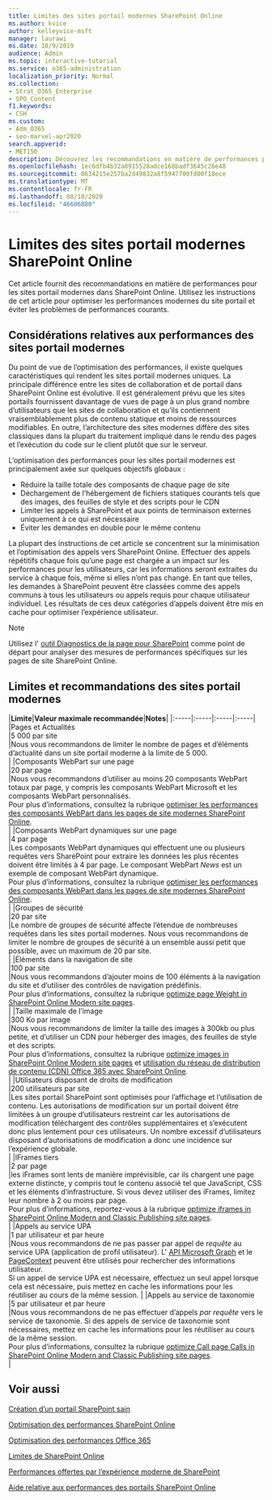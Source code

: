 ```yaml
---
title: Limites des sites portail modernes SharePoint Online
ms.author: kvice
author: kelleyvice-msft
manager: laurawi
ms.date: 10/9/2019
audience: Admin
ms.topic: interactive-tutorial
ms.service: o365-administration
localization_priority: Normal
ms.collection:
- Strat_O365_Enterprise
- SPO_Content
f1.keywords:
- CSH
ms.custom:
- Adm_O365
- seo-marvel-apr2020
search.appverid:
- MET150
description: Découvrez les recommandations en matière de performances pour les sites modernes dans SharePoint Online, tels que la limitation des appels vers SharePoint et les points de terminaison externes.
ms.openlocfilehash: 1ec6dfb4b32a8915528adce168badf3645c26e48
ms.sourcegitcommit: 8634215e257ba2d49832a8f5947700fd00f18ece
ms.translationtype: MT
ms.contentlocale: fr-FR
ms.lasthandoff: 08/10/2020
ms.locfileid: "46606880"
---
```

# <a name="sharepoint-online-modern-portal-site-limits"></a>Limites des sites portail modernes SharePoint Online

Cet article fournit des recommandations en matière de performances pour les sites portail modernes dans SharePoint Online. Utilisez les instructions de cet article pour optimiser les performances modernes du site portail et éviter les problèmes de performances courants.

## <a name="performance-considerations-for-modern-portal-sites"></a>Considérations relatives aux performances des sites portail modernes

Du point de vue de l’optimisation des performances, il existe quelques caractéristiques qui rendent les sites portail modernes uniques. La principale différence entre les sites de collaboration et de portail dans SharePoint Online est évolutive. Il est généralement prévu que les sites portails fournissent davantage de vues de page à un plus grand nombre d’utilisateurs que les sites de collaboration et qu’ils contiennent vraisemblablement plus de contenu statique et moins de ressources modifiables. En outre, l’architecture des sites modernes diffère des sites classiques dans la plupart du traitement impliqué dans le rendu des pages et l’exécution du code sur le client plutôt que sur le serveur.

L’optimisation des performances pour les sites portail modernes est principalement axée sur quelques objectifs globaux :

- Réduire la taille totale des composants de chaque page de site
- Déchargement de l’hébergement de fichiers statiques courants tels que des images, des feuilles de style et des scripts pour le CDN
- Limiter les appels à SharePoint et aux points de terminaison externes uniquement à ce qui est nécessaire
- Éviter les demandes en double pour le même contenu

La plupart des instructions de cet article se concentrent sur la minimisation et l’optimisation des appels vers SharePoint Online. Effectuer des appels répétitifs chaque fois qu’une page est chargée a un impact sur les performances pour les utilisateurs, car les informations seront extraites du service à chaque fois, même si elles n’ont pas changé. En tant que telles, les demandes à SharePoint peuvent être classées comme des appels communs à tous les utilisateurs ou appels requis pour chaque utilisateur individuel. Les résultats de ces deux catégories d’appels doivent être mis en cache pour optimiser l’expérience utilisateur.

>[!NOTE]
>Utilisez l' [outil Diagnostics de la page pour SharePoint](https://aka.ms/perftool) comme point de départ pour analyser des mesures de performances spécifiques sur les pages de site SharePoint Online.

## <a name="modern-portal-site-limits-and-recommendations"></a>Limites et recommandations des sites portail modernes

|**Limite**|**Valeur maximale recommandée**|**Notes**|
|:-----|:-----|:-----|:-----|
|Pages et Actualités  <br/> |5 000 par site  <br/> |Nous vous recommandons de limiter le nombre de pages et d’éléments d’actualité dans un site portail moderne à la limite de 5 000.  <br/> |
|Composants WebPart sur une page  <br/> |20 par page  <br/> |Nous vous recommandons d’utiliser au moins 20 composants WebPart totaux par page, y compris les composants WebPart Microsoft et les composants WebPart personnalisés. <br/> Pour plus d’informations, consultez la rubrique [optimiser les performances des composants WebPart dans les pages de site modernes SharePoint Online](modern-web-part-optimization.md).  <br/> |
|Composants WebPart dynamiques sur une page  <br/> |4 par page  <br/> |Les composants WebPart dynamiques qui effectuent une ou plusieurs requêtes vers SharePoint pour extraire les données les plus récentes doivent être limités à 4 par page. Le composant WebPart _News_ est un exemple de composant WebPart dynamique. <br/> Pour plus d’informations, consultez la rubrique [optimiser les performances des composants WebPart dans les pages de site modernes SharePoint Online](modern-web-part-optimization.md).    <br/> |
|Groupes de sécurité  <br/> |20 par site  <br/> |Le nombre de groupes de sécurité affecte l’étendue de nombreuses requêtes dans les sites portail modernes. Nous vous recommandons de limiter le nombre de groupes de sécurité à un ensemble aussi petit que possible, avec un maximum de 20 par site.  <br/> |
|Éléments dans la navigation de site  <br/> |100 par site  <br/> |Nous vous recommandons d’ajouter moins de 100 éléments à la navigation du site et d’utiliser des contrôles de navigation prédéfinis.  <br/> Pour plus d’informations, consultez la rubrique [optimize page Weight in SharePoint Online Modern site pages](modern-page-weight-optimization.md). <br/> |
|Taille maximale de l’image  <br/> |300 Ko par image  <br/> |Nous vous recommandons de limiter la taille des images à 300kb ou plus petite, et d’utiliser un CDN pour héberger des images, des feuilles de style et des scripts. <br/>Pour plus d’informations, consultez la rubrique [optimize images in SharePoint Online Modern site pages](modern-image-optimization.md) et [utilisation du réseau de distribution de contenu (CDN) Office 365 avec SharePoint Online](use-office-365-cdn-with-spo.md).  <br/> |
|Utilisateurs disposant de droits de modification  <br/> |200 utilisateurs par site  <br/> |Les sites portail SharePoint sont optimisés pour l’affichage et l’utilisation de contenu. Les autorisations de modification sur un portail doivent être limitées à un groupe d’utilisateurs restreint car les autorisations de modification téléchargent des contrôles supplémentaires et s’exécutent donc plus lentement pour ces utilisateurs. Un nombre excessif d’utilisateurs disposant d’autorisations de modification a donc une incidence sur l’expérience globale. <br/> |
|IFrames tiers  <br/> |2 par page  <br/> |les iFrames sont lents de manière imprévisible, car ils chargent une page externe distincte, y compris tout le contenu associé tel que JavaScript, CSS et les éléments d’infrastructure. Si vous devez utiliser des iFrames, limitez leur nombre à 2 ou moins par page.<br/> Pour plus d’informations, reportez-vous à la rubrique [optimize iframes in SharePoint Online Modern and Classic Publishing site pages](modern-iframe-optimization.md). <br/> |
|Appels au service UPA  <br/> |1 par utilisateur et par heure  <br/> |Nous vous recommandons de ne pas passer par appel de _requête_ au service UPA (application de profil utilisateur). L' [API Microsoft Graph](https://docs.microsoft.com/graph/call-api) et le [PageContext](https://docs.microsoft.com/javascript/api/sp-page-context/pagecontext?view=sp-typescript-latest) peuvent être utilisés pour rechercher des informations utilisateur.  <br/> Si un appel de service UPA est nécessaire, effectuez un seul appel lorsque cela est nécessaire, puis mettez en cache les informations pour les réutiliser au cours de la même session. |
|Appels au service de taxonomie  <br/> |5 par utilisateur et par heure  <br/> |Nous vous recommandons de ne pas effectuer d’appels _par requête_ vers le service de taxonomie. Si des appels de service de taxonomie sont nécessaires, mettez en cache les informations pour les réutiliser au cours de la même session. <br/> Pour plus d’informations, consultez la rubrique [optimize Call page Calls in SharePoint Online Modern and Classic Publishing site pages](modern-page-call-optimization.md). <br/> |

## <a name="related-topics"></a>Voir aussi

[Création d’un portail SharePoint sain](https://docs.microsoft.com/sharepoint/portal-health)

[Optimisation des performances SharePoint Online](tune-sharepoint-online-performance.md)

[Optimisation des performances Office 365](tune-office-365-performance.md)

[Limites de SharePoint Online](https://docs.microsoft.com/office365/servicedescriptions/sharepoint-online-service-description/sharepoint-online-limits)

[Performances offertes par l’expérience moderne de SharePoint](https://docs.microsoft.com/sharepoint/modern-experience-performance)

[Aide relative aux performances des portails SharePoint Online](https://docs.microsoft.com/sharepoint/dev/solution-guidance/portal-performance)
